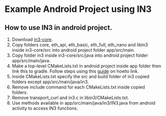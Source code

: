 # Example Android Project using IN3

## How to use IN3 in android project.
1. Download [in3-core](https://git.slock.it/in3/c/in3-core.git).
2. Copy folders core, eth_api, eth_basic, eth_full, eth_nano and libin3 inside in3-core/src into android project folder app/src/main.
3. Copy folder in3 inside in3-core/src/java into android project folder app/src/main/java.
4. Make a top-level CMakeLists.txt in android project inside app folder then link this to gradle. Follow steps using this [guide](https://developer.android.com/studio/projects/gradle-external-native-builds) on howto link.
5. Inside CMakeLists.txt specify the src and build folder of in3 copied folders except app/src/main/java/in3.
6. Remove include command for each CMakeLists.txt inside copied folders.
7. Remove transport_curl and in3.c in libin3/CMakeLists.txt.
8. Use methods available in app/src/main/java/in3/IN3.java from android activity to access IN3 functions.